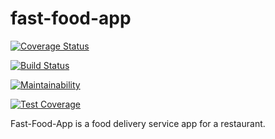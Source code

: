 # fast-food-app
[![Coverage Status](https://coveralls.io/repos/github/Proception/fast-food-app/badge.svg?branch=master)](https://coveralls.io/github/Proception/fast-food-app?branch=master)

[![Build Status](https://travis-ci.com/Proception/fast-food-app.svg?branch=master)](https://travis-ci.com/Proception/fast-food-app)

[![Maintainability](https://api.codeclimate.com/v1/badges/635f280469f3c42a5484/maintainability)](https://codeclimate.com/github/Proception/fast-food-app/maintainability)

[![Test Coverage](https://api.codeclimate.com/v1/badges/635f280469f3c42a5484/test_coverage)](https://codeclimate.com/github/Proception/fast-food-app/test_coverage)

Fast-Food-App is a food delivery service app for a restaurant.
